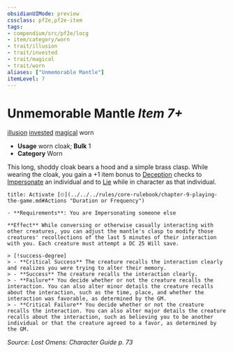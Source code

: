 ```yaml
---
obsidianUIMode: preview
cssclass: pf2e,pf2e-item
tags:
- compendium/src/pf2e/locg
- item/category/worn
- trait/illusion
- trait/invested
- trait/magical
- trait/worn
aliases: ["Unmemorable Mantle"]
itemLevel: 7
---
```

# Unmemorable Mantle *Item 7+*  
[illusion](../../../rules/traits/illusion.md)  [invested](../../../rules/traits/invested.md)  [magical](../../../rules/traits/magical.md)  worn  

- **Usage** worn cloak; **Bulk** 1
- **Category** Worn

This long, shoddy cloak bears a hood and a simple brass clasp. While wearing the cloak, you gain a +1 item bonus to [Deception](../../skills.md#Deception) checks to [Impersonate](../../../rules/actions/impersonate.md) an individual and to [Lie](../../../rules/actions/lie.md) while in character as that individual.

```ad-embed-ability
title: Activate [⏲](../../../rules/core-rulebook/chapter-9-playing-the-game.md#Actions "Duration or Frequency")

- **Requirements**: You are Impersonating someone else

**Effect** While conversing or otherwise casually interacting with other creatures, you can adjust the mantle's clasp to modify those creatures' recollections of the last 5 minutes of their interaction with you. Each creature must attempt a DC 25 Will save.

> [!success-degree] 
> - **Critical Success** The creature recalls the interaction clearly and realizes you were trying to alter their memory.
> - **Success** The creature recalls the interaction clearly.
> - **Failure** You decide whether or not the creature recalls the interaction. You can also alter minor details the creature recalls about the interaction, such as the time, place, and whether the interaction was favorable, as determined by the GM.
> - **Critical Failure** You decide whether or not the creature recalls the interaction. You can also alter major details the creature recalls about the interaction, such as believing you to be another individual or that the creature agreed to a favor, as determined by the GM.
```

*Source: Lost Omens: Character Guide p. 73*
